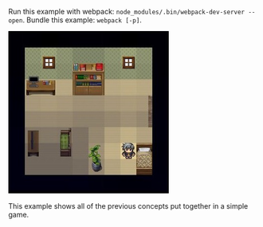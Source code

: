 Run this example with webpack: `node_modules/.bin/webpack-dev-server --open`. Bundle this example: `webpack [-p]`.

![screenshot](../../doc/TIE.jpg)

This example shows all of the previous concepts put together in a simple game.
